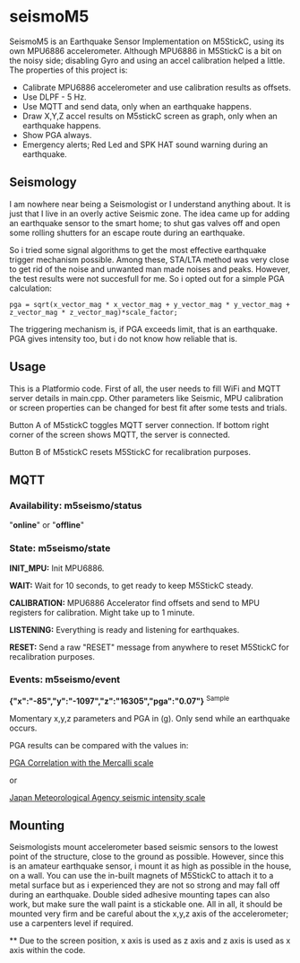 # seismoM5
SeismoM5 is an Earthquake Sensor Implementation on M5StickC, using its own MPU6886 accelerometer. Although MPU6886 in M5StickC is a bit on the noisy side; disabling Gyro and using an accel calibration helped a little. The properties of this project is:

- Calibrate MPU6886 accelerometer and use calibration results as offsets.
- Use DLPF - 5 Hz.
- Use MQTT and send data, only when an earthquake happens.
- Draw X,Y,Z accel results on M5stickC screen as graph, only when an earthquake happens.
- Show PGA always.
- Emergency alerts; Red Led and SPK HAT sound warning during an earthquake.

## Seismology

I am nowhere near being a Seismologist or I understand anything about. It is just that I live in an overly active Seismic zone. The idea came up for adding an earthquake sensor to the smart home; to shut gas valves off and open some rolling shutters for an escape route during an earthquake.

So i tried some signal algorithms to get the most effective earthquake trigger mechanism possible. Among these, STA/LTA method was very close to get rid of the noise and unwanted man made noises and peaks. However, the test results were not succesfull for me. So i opted out for a simple PGA calculation:

``
pga = sqrt(x_vector_mag * x_vector_mag + y_vector_mag * y_vector_mag + z_vector_mag * z_vector_mag)*scale_factor;
``

The triggering mechanism is, if PGA exceeds limit, that is an earthquake. PGA gives intensity too, but i do not know how reliable that is.

## Usage

This is a Platformio code. First of all, the user needs to fill WiFi and MQTT server details in main.cpp. Other parameters like Seismic, MPU calibration or screen properties can be changed for best fit after some tests and trials.

Button A of M5stickC toggles MQTT server connection. If bottom right corner of the screen shows MQTT, the server is connected.

Button B of M5stickC resets M5StickC for recalibration purposes.

## MQTT

### Availability: m5seismo/status

"**online**" or "**offline**"

### State: m5seismo/state

**INIT_MPU:** Init MPU6886.

**WAIT:** Wait for 10 seconds, to get ready to keep M5StickC steady.

**CALIBRATION:** MPU6886 Accelerator find offsets and send to MPU registers for calibration. Might take up to 1 minute.

**LISTENING:** Everything is ready and listening for earthquakes.

**RESET:** Send a raw "RESET" message from anywhere to reset M5StickC for recalibration purposes.

### Events: m5seismo/event

**{"x":"-85","y":"-1097","z":"16305","pga":"0.07"}**   <sup>Sample</sup>

Momentary x,y,z parameters and PGA in (g). Only send while an earthquake occurs.

PGA results can be compared with the values in:

[PGA Correlation with the Mercalli scale](https://en.wikipedia.org/wiki/Peak_ground_acceleration#Correlation_with_the_Mercalli_scale)

or

[Japan Meteorological Agency seismic intensity scale](https://en.wikipedia.org/wiki/Japan_Meteorological_Agency_seismic_intensity_scale#Scale_overview)


## Mounting

Seismologists mount accelerometer based seismic sensors to the lowest point of the structure, close to the ground as possible. However, since this is an amateur earthquake sensor, i mount it as high as possible in the house, on a wall. You can use the in-built magnets of M5StickC to attach it to a metal surface but as i experienced they are not so strong and may fall off during an earthquake. Double sided adhesive mounting tapes can also work, but make sure the wall paint is a stickable one. All in all, it should be mounted very firm and be careful about the x,y,z axis of the accelerometer; use a carpenters level if required. 

** Due to the screen position, x axis is used as z axis and z axis is used as x axis within the code.
